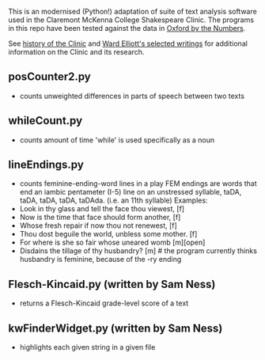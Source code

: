 This is an modernised (Python!) adaptation of suite of text analysis software used in the Claremont McKenna College Shakespeare Clinic. The programs in this repo have been tested against the data in [Oxford by the Numbers](https://www1.cmc.edu/pages/faculty/welliott/UTConference/Oxford_by_Numbers.pdf). 

See [history of the Clinic](https://www1.cmc.edu/pages/faculty/welliott/shakes.htm) and [Ward Elliott's selected writings](https://www1.cmc.edu/pages/faculty/welliott/select.htm) for additional information on the Clinic and its research. 

## posCounter2.py
- counts unweighted differences in parts of speech between two texts

## whileCount.py
- counts amount of time 'while' is used specifically as a noun

## lineEndings.py
- counts feminine-ending-word lines in a play
FEM endings are words that end an iambic pentameter (I-5) line on an unstressed syllable, taDA, taDA, taDA, taDA, taDAda. (i.e. an 11th syllable)
Examples:
- Look in thy glass and tell the face thou viewest, [f]
- Now is the time that face should form another, [f]
- Whose fresh repair if now thou not renewest, [f]
- Thou dost beguile the world, unbless some mother. [f]
- For where is she so fair whose uneared womb [m][open]
- Disdains the tillage of thy husbandry? [m] # the program currently thinks husbandry is feminine, because of the -ry ending

## Flesch-Kincaid.py (written by Sam Ness)
- returns a Flesch-Kincaid grade-level score of a text

## kwFinderWidget.py (written by Sam Ness)
- highlights each given string in a given file
